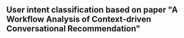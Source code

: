 ## User intent classification based on paper "A Workflow Analysis of Context-driven Conversational Recommendation"
